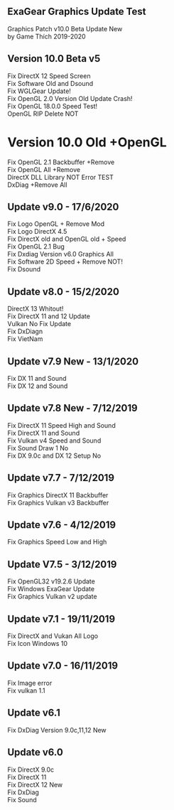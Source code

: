 ## ExaGear Graphics Update Test

Graphics Patch v10.0 Beta Update New\
by Game Thích 2019-2020

## Version 10.0 Beta v5
Fix DirectX 12 Speed Screen\
Fix Software Old and Dsound\
Fix WGLGear Update!\
Fix OpenGL 2.0 Version Old Update Crash!\
Fix OpenGL 18.0.0 Speed Test!\
OpenGL RIP Delete NOT

# Version 10.0 Old +OpenGL
Fix OpenGL 2.1 Backbuffer +Remove\
Fix OpenGL All +Remove\
DirectX DLL Library NOT Error TEST\
DxDiag +Remove All

## Update v9.0 - 17/6/2020
Fix Logo OpenGL + Remove Mod\
Fix Logo DirectX 4.5\
Fix DirectX old and OpenGL old + Speed\
Fix OpenGL 2.1 Bug\
Fix Dxdiag Version v6.0 Graphics All\
Fix Software 2D Speed + Remove NOT!\
Fix Dsound

## Update v8.0 - 15/2/2020
DirectX 13 Whitout!\
Fix DirectX 11 and 12 Update\
Vulkan No Fix Update\
Fix DxDiagn\
Fix VietNam

## Update v7.9 New - 13/1/2020
Fix DX 11 and Sound\
Fix DX 12 and Sound

## Update v7.8 New - 7/12/2019
Fix DirectX 11 Speed High and Sound\
Fix DirectX 11 and Sound\
Fix Vulkan v4 Speed and Sound\
Fix Sound Draw 1 No\
Fix DX 9.0c and DX 12 Setup No

## Update v7.7 - 7/12/2019
Fix Graphics DirectX 11 Backbuffer\
Fix Graphics Vulkan v3 Backbuffer

## Update v7.6 - 4/12/2019
Fix Graphics Speed Low and High

## Update V7.5 - 3/12/2019
Fix OpenGL32 v19.2.6 Update\
Fix Windows ExaGear Update\
Fix Graphics Vulkan v2 update

## Update v7.1 - 19/11/2019
Fix DirectX and Vukan All Logo\
Fix Icon Windows 10

## Update v7.0 - 16/11/2019
Fix Image error\
Fix vulkan 1.1

## Update v6.1
Fix DxDiag Version 9.0c,11,12 New

## Update v6.0
Fix DirectX 9.0c\
Fix DirectX 11\
Fix DirectX 12 New\
Fix DxDiag\
Fix Sound

